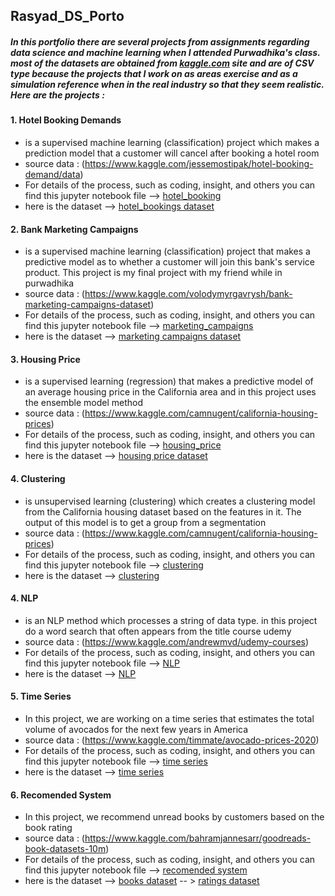 
## **Rasyad_DS_Porto**

##### **In this portfolio there are several projects from assignments regarding data science and machine learning when I attended Purwadhika's class. most of the datasets are obtained from [kaggle.com](https://www.kaggle.com/) site and are of CSV type because the projects that I work on as areas exercise and as a simulation reference when in the real industry so that they seem realistic. Here are the projects :** 


#### 1.  Hotel Booking Demands 
- is a supervised machine learning (classification) project which makes a prediction model that a customer will cancel after booking a hotel room
- source data : (https://www.kaggle.com/jessemostipak/hotel-booking-demand/data)
- For details of the process, such as coding, insight, and others you can find this jupyter notebook file --> [hotel_booking](https://github.com/rasyadmustafa/Data-Science_Project_Rasyad/blob/main/hotel_booking.ipynb)
- here is the dataset --> [hotel_bookings dataset](https://github.com/rasyadmustafa/Data-Science_Project_Rasyad/blob/main/hotel_bookings.csv)



#### 2.  Bank Marketing Campaigns 
- is a supervised machine learning (classification) project that makes a predictive model as to whether a customer will join this bank's service product. This project is my final project with my friend while in purwadhika
- source data : (https://www.kaggle.com/volodymyrgavrysh/bank-marketing-campaigns-dataset)
- For details of the process, such as coding, insight, and others you can find this jupyter notebook file --> [marketing_campaigns](https://github.com/rasyadmustafa/Data-Science_Project_Rasyad/blob/main/final_project.ipynb)
- here is the dataset --> [marketing campaigns dataset](https://github.com/rasyadmustafa/Data-Science_Project_Rasyad/blob/main/bank-additional-full.csv)



#### 3.  Housing Price 
- is a supervised learning (regression) that makes a predictive model of an average housing price in the California area and in this project uses the ensemble model method
- source data : (https://www.kaggle.com/camnugent/california-housing-prices)
- For details of the process, such as coding, insight, and others you can find this jupyter notebook file --> [housing_price](https://github.com/rasyadmustafa/Data-Science_Project_Rasyad/blob/main/lat1_ensemble%20model.ipynb)
- here is the dataset --> [housing price dataset](https://github.com/rasyadmustafa/Data-Science_Project_Rasyad/blob/main/housing.csv)




#### 4.  Clustering  
- is unsupervised learning (clustering) which creates a clustering model from the California housing dataset based on the features in it. The output of this model is to get a group from a segmentation
- source data : (https://www.kaggle.com/camnugent/california-housing-prices)
- For details of the process, such as coding, insight, and others you can find this jupyter notebook file --> [clustering](https://github.com/rasyadmustafa/Data-Science_Project_Rasyad/blob/main/K-means%20(housing).ipynb)
- here is the dataset --> [clustering](https://github.com/rasyadmustafa/Data-Science_Project_Rasyad/blob/main/housing.csv)



#### 4.  NLP  
- is an NLP method which processes a string of data type. in this project do a word search that often appears from the title course udemy
- source data : (https://www.kaggle.com/andrewmvd/udemy-courses)
- For details of the process, such as coding, insight, and others you can find this jupyter notebook file --> [NLP](https://github.com/rasyadmustafa/Data-Science_Project_Rasyad/blob/main/Udemy%20Courses%20-%20Text%20Mining.ipynb)
- here is the dataset --> [NLP](https://github.com/rasyadmustafa/Data-Science_Project_Rasyad/blob/main/udemy_courses.csv)



#### 5.  Time Series  
- In this project, we are working on a time series that estimates the total volume of avocados for the next few years in America
- source data : (https://www.kaggle.com/timmate/avocado-prices-2020)
- For details of the process, such as coding, insight, and others you can find this jupyter notebook file --> [time series](https://github.com/rasyadmustafa/Data-Science_Project_Rasyad/blob/main/Udemy%20Courses%20-%20Text%20Mining.ipynb)
- here is the dataset --> [time series](https://github.com/rasyadmustafa/Data-Science_Project_Rasyad/blob/main/avocado.csv)




#### 6.  Recomended System  
- In this project, we recommend unread books by customers based on the book rating 
- source data : (https://www.kaggle.com/bahramjannesarr/goodreads-book-datasets-10m)
- For details of the process, such as coding, insight, and others you can find this jupyter notebook file --> [recomended system](https://github.com/rasyadmustafa/Data-Science_Project_Rasyad/blob/main/lat2_recommend_sys.ipynb)
- here is the dataset --> [books dataset](https://github.com/rasyadmustafa/Data-Science_Project_Rasyad/blob/main/book1-100k.csv)
  -- > [ratings dataset](https://github.com/rasyadmustafa/Data-Science_Project_Rasyad/blob/main/user_rating_0_to_1000.csv)
